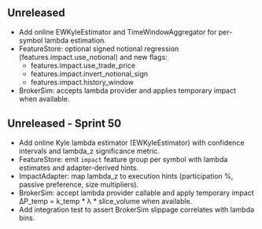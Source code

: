 ## Unreleased

- Add online EWKyleEstimator and TimeWindowAggregator for per-symbol lambda estimation.
- FeatureStore: optional signed notional regression (features.impact.use_notional) and new flags:
  - features.impact.use_trade_price
  - features.impact.invert_notional_sign
  - features.impact.history_window
- BrokerSim: accepts lambda provider and applies temporary impact when available.
## Unreleased - Sprint 50

- Add online Kyle lambda estimator (EWKyleEstimator) with confidence intervals and lambda_z significance metric.
- FeatureStore: emit `impact` feature group per symbol with lambda estimates and adapter-derived hints.
- ImpactAdapter: map lambda_z to execution hints (participation %, passive preference, size multipliers).
- BrokerSim: accept lambda provider callable and apply temporary impact ΔP_temp = k_temp * λ * slice_volume when available.
- Add integration test to assert BrokerSim slippage correlates with lambda bins.
